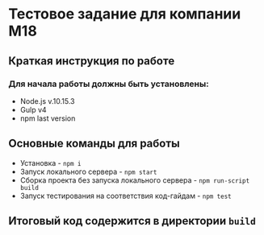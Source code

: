 # Тестовое задание для компании М18
## Краткая инструкция по работе
### Для начала работы должны быть установлены:
* Node.js v.10.15.3
* Gulp v4
* npm last version
## Основные команды для работы
* Установка - `npm i`
* Запуск локального сервера - `npm start`
* Сборка проекта без запуска локального сервера - `npm run-script build`
* Запуск тестирования на соответствия код-гайдам - `npm test`

## Итоговый код содержится в директории `build`
